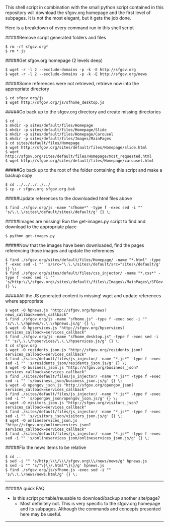 

This shell script in combination with the small python script contained in this repository will download the sfgov.org homepage and the first level of subpages.  It is not the most elegant, but it gets the job done.

Here is a breakdown of every command run in this shell script

#####Remove script generated folders and files
```
$ rm -rf sfgov.org*
$ rm *.js
```

#####Get sfgov.org homepage (2 levels deep)
```
$ wget -r -l 2 --exclude-domains -p -k -E http://sfgov.org
$ wget -r -l 2 --exclude-domains -p -k -E http://sfgov.org/news
```

#####Some references were not retrieved, retrieve now into the appropriate directory
```
$ cd sfgov.org/js
$ wget http://sfgov.org/js/sfhome_desktop.js
```

#####Go back up to the sfgov.org directory and create missing directories
```
$ cd ..
$ mkdir -p sites/default/files/Homepage
$ mkdir -p sites/default/files/Homepage/Slide
$ mkdir -p sites/default/files/Homepage/Carousel
$ mkdir -p sites/default/files/Images/MainPages
$ cd sites/default/files/Homepage
$ wget http://sfgov.org/sites/default/files/Homepage/slide.html
$ wget http://sfgov.org/sites/default/files/Homepage/most_requested.html
$ wget http://sfgov.org/sites/default/files/Homepage/carousel.html
```

#####Go back up to the root of the folder containing this script and make a backup copy
```
$ cd ../../../../../
$ cp -r sfgov.org sfgov.org.bak
```

#####Update references to the downloaded html files above
```
$ find ./sfgov.org/js -name "sfhome*" -type f -exec sed -i "" 's/\.\.\/sites\/default/sites\/default/g' {} \;
```

#####Images are missing! Run the get-images.py script to find and download to the appropriate place
```
$ python get-images.py
```

#####Now that the images have been downloaded, find the pages referencing those images and update the references
```
$ find ./sfgov.org/sites/default/files/Homepage/ -name "*.html" -type f -exec sed -i "" 's/src="\.\.\/sites\/default/src="sites\/default/g' {} \;
$ find ./sfgov.org/sites/default/files/css_injector/ -name "*.css*" -type f -exec sed -i "" 's/http:\/\/sfgov.org\/sites\/default\/files\/Images\/MainPages\/SFGov.*Pages/\.\.\/Images\/MainPages/g' {} \;
```

#####All the JS generated content is missing! wget and update references where appropriate
```
$ wget -O hpnews.js "http://sfgov.org/hpnews?news_callback=news_callback"
$ find ./sfgov.org/js -name "sfhome.js" -type f -exec sed -i "" 's/\.\.\/hpnews/\.\.\/hpnews.js/g' {} \;
$ wget -O hpservices.js "http://sfgov.org/hpservices?services_callback=services_callback"
$ find ./sfgov.org/js -name "sfhome_desktop.js" -type f -exec sed -i "" 's/\.\.\/hpservices/\.\.\/hpservices.js/g' {} \;
$ cd sfgov.org
$ wget -O residents_json.js "http://sfgov.org/residents_json?services_callback=services_callback"
$ find ./sites/default/files/js_injector/ -name "*.js*" -type f -exec sed -i "" 's/residents_json/residents_json.js/g' {} \;
$ wget -O business_json.js "http://sfgov.org/business_json?services_callback=services_callback"
$ find ./sites/default/files/js_injector/ -name "*.js*" -type f -exec sed -i "" 's/business_json/business_json.js/g' {} \;
$ wget -O opengov_json.js "http://sfgov.org/opengov_json?services_callback=services_callback"
$ find ./sites/default/files/js_injector/ -name "*.js*" -type f -exec sed -i "" 's/opengov_json/opengov_json.js/g' {} \;
$ wget -O visitors_json.js "http://sfgov.org/visitors_json?services_callback=services_callback"
$ find ./sites/default/files/js_injector/ -name "*.js*" -type f -exec sed -i "" 's/visitors_json/visitors_json.js/g' {} \;
$ wget -O onlineservices_json.js "http://sfgov.org/onlineservices_json?services_callback=services_callback"
$ find ./sites/default/files/js_injector/ -name "*.js*" -type f -exec sed -i "" 's/onlineservices_json/onlineservices_json.js/g' {} \;
```

#####Fix the news items to be relative
```
$ cd ..
$ sed -i "" 's/http:\\\/\\\/sfgov.org\\\/news/news/g' hpnews.js
$ sed -i "" 's/"\}\}/.html"\}\}/g' hpnews.js
$ find ./sfgov.org/js/sfhome.js -exec sed -i "" 's/\.\.\/news/news.html/g' {} \;
```

---
#####A quick FAQ
* Is this script portable/reusable to download/backup another site/page?
  * Most definitely not.  This is very specific to the sfgov.org homepage and its subpages.  Although the commands and concepts presented here may be useful.

---
